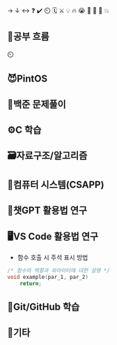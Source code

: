→ ↓ ↔ ❓ ✔️ ⏲️ 🗓️ ⚔️ 💡 🔥 😭 👏 🎵 🚨 💥

## 🧠공부 흐름
⏲️

## 😈PintOS


## 🔢백준 문제풀이


## ⚙️C 학습


## 🗃️자료구조/알고리즘


## 📓컴퓨터 시스템(CSAPP)


## 💬챗GPT 활용법 연구


## 🖥️VS Code 활용법 연구
- 함수 호출 시 주석 표시 방법
```c
/* 함수의 역할과 파라미터에 대한 설명 */
void example(par_1, par_2)
    return;
```

## 💾Git/GitHub 학습


## 📌기타

